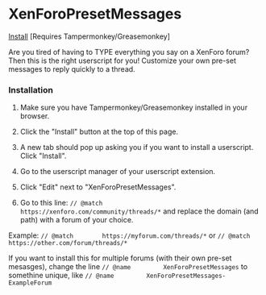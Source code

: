 # XenForoPresetMessages

<a href="https://github.com/NoahvdAa/UserScripts/raw/master/XenForoPresetMessages/xenforopresetmessages.user.js" target="_blank">Install</a> [Requires Tampermonkey/Greasemonkey]

Are you tired of having to TYPE everything you say on a XenForo forum? Then this is the right userscript for you! Customize your own pre-set messages to reply quickly to a thread.

### Installation

1) Make sure you have Tampermonkey/Greasemonkey installed in your browser.

2) Click the "Install" button at the top of this page.

3) A new tab should pop up asking you if you want to install a userscript. Click "Install".

4) Go to the userscript manager of your userscript extension.

5) Click "Edit" next to "XenForoPresetMessages".

6) Go to this line: `// @match        https://xenforo.com/community/threads/*` and replace the domain (and path) with a forum of your choice.

Example: `// @match        https://myforum.com/threads/*` or `// @match        https://other.com/forum/threads/*`

If you want to install this for multiple forums (with their own pre-set mesasges), change the line `// @name         XenForoPresetMessages` to somethine unique, like `// @name         XenForoPresetMessages-ExampleForum`
